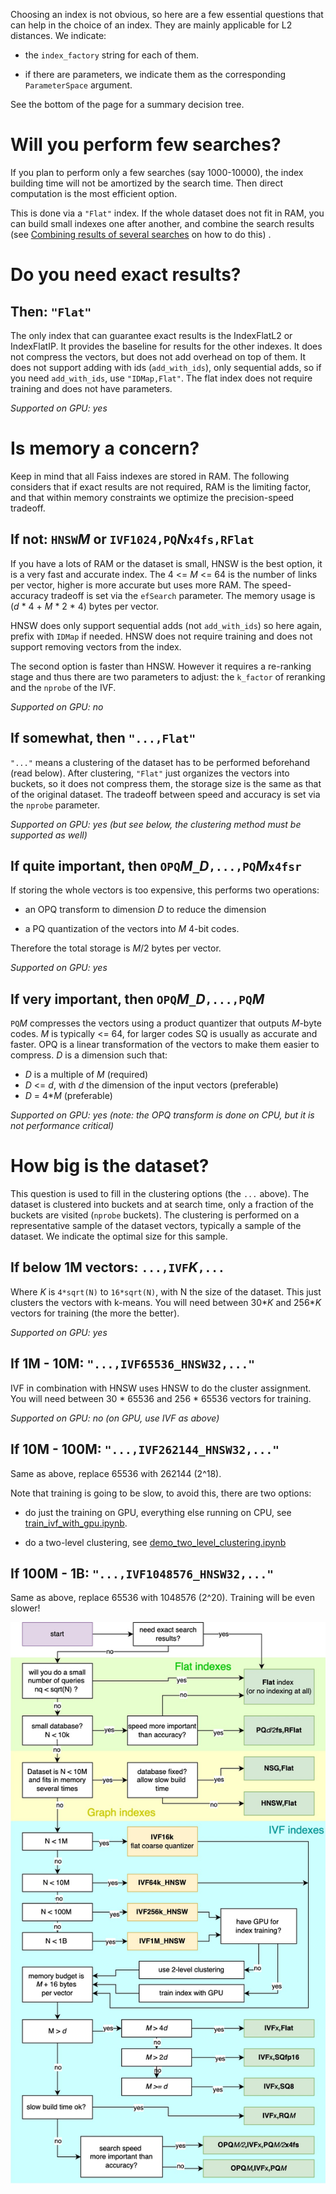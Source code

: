 <!--
 * @Author: superestos superestos@gmail.com
 * @Date: 2025-07-04 08:48:09
 * @LastEditors: superestos superestos@gmail.com
 * @LastEditTime: 2025-07-05 16:38:25
 * @FilePath: /dry/faiss.wiki.cn/src/Guidelines-to-choose-an-index.md
 * @Description: 这是默认设置,请设置`customMade`, 打开koroFileHeader查看配置 进行设置: https://github.com/OBKoro1/koro1FileHeader/wiki/%E9%85%8D%E7%BD%AE
-->
Choosing an index is not obvious, so here are a few essential questions that can help in the choice of an index. They are mainly applicable for L2 distances. We indicate:

- the `index_factory` string for each of them.

- if there are parameters, we indicate them as the corresponding `ParameterSpace` argument.

See the bottom of the page for a summary decision tree. 

# Will you perform few searches?

If you plan to perform only a few searches (say 1000-10000), the index building time will not be amortized by the search time. Then direct computation is the most efficient option. 

This is done via a `"Flat"` index. If the whole dataset does not fit in RAM, you can build small indexes one after another, and combine the search results (see [Combining results of several searches](https://github.com/facebookresearch/faiss/wiki/Brute-force-search-without-an-index#combining-the-results-from-several-searches) on how to do this) . 

# Do you need exact results?

## Then: `"Flat"` 

The only index that can guarantee exact results is the IndexFlatL2 or IndexFlatIP. It provides the baseline for results for the other indexes. It does not compress the vectors, but does not add overhead on top of them. It does not support adding with ids (`add_with_ids`), only sequential adds, so if you need `add_with_ids`, use `"IDMap,Flat"`. The flat index does not require training and does not have parameters.

_Supported on GPU: yes_

# Is memory a concern? 

Keep in mind that all Faiss indexes are stored in RAM. The following considers that if exact results are not required, RAM is the limiting factor, and that within memory constraints we optimize the precision-speed tradeoff.

## If not: `HNSW`_M_ or `IVF1024,PQ`_N_`x4fs,RFlat`

If you have a lots of RAM or the dataset is small, HNSW is the best option, it is a very fast and accurate index. The 4 <= _M_ <= 64 is the number of links per vector, higher is more accurate but uses more RAM. The speed-accuracy tradeoff is set via the `efSearch` parameter. The memory usage is (_d_ * 4 + _M_ * 2 * 4) bytes per vector.

HNSW does only support sequential adds (not `add_with_ids`) so here again, prefix with `IDMap` if needed. HNSW does not require training and does not support removing vectors from the index. 

The second option is faster than HNSW. 
However it requires a re-ranking stage and thus there are two parameters to adjust: the `k_factor` of reranking and the `nprobe` of the IVF. 

_Supported on GPU: no_

## If somewhat, then `"...,Flat"` 

`"..."` means a clustering of the dataset has to be performed beforehand (read below). After clustering, `"Flat"` just organizes the vectors into buckets, so it does not compress them, the storage size is the same as that of the original dataset. The tradeoff between speed and accuracy is set via the `nprobe` parameter.

_Supported on GPU: yes (but see below, the clustering method must be supported as well)_

## If quite important, then `OPQ`_M_`_`_D_`,...,PQ`_M_`x4fsr` 

If storing the whole vectors is too expensive, this performs two operations: 

- an OPQ transform to dimension _D_ to reduce the dimension

- a PQ quantization of the vectors into _M_ 4-bit codes. 

Therefore the total storage is _M_/2 bytes per vector. 

_Supported on GPU: yes_

## If very important, then `OPQ`_M_`_`_D_`,...,PQ`_M_

`PQ`_M_ compresses the vectors using a product quantizer that outputs _M_-byte codes. _M_ is typically <= 64, for larger codes SQ is usually as accurate and faster. OPQ is a linear transformation of the vectors to make them easier to compress. _D_ is a dimension such that:

- _D_ is a multiple of _M_ (required)
- _D_ <= _d_, with _d_ the dimension of the input vectors (preferable)
- _D_ = 4*_M_ (preferable)

_Supported on GPU: yes (note: the OPQ transform is done on CPU, but it is not performance critical)_

# How big is the dataset? 

This question is used to fill in the clustering options (the `...` above). The dataset is clustered into buckets and at search time, only a fraction of the buckets are visited (`nprobe` buckets). The clustering is performed on a representative sample of the dataset vectors, typically a sample of the dataset. We indicate the optimal size for this sample.

## If below 1M vectors: `...,IVF`_K_`,...` 

Where _K_ is `4*sqrt(N)` to `16*sqrt(N)`, with N the size of the dataset. This just clusters the vectors with k-means. You will need between 30*_K_ and 256*_K_ vectors for training (the more the better).

_Supported on GPU: yes_

## If 1M - 10M: `"...,IVF65536_HNSW32,..."` 

IVF in combination with HNSW uses HNSW to do the cluster assignment. You will need between 30 * 65536 and 256 * 65536 vectors for training. 

_Supported on GPU: no (on GPU, use IVF as above)_

## If 10M - 100M: `"...,IVF262144_HNSW32,..."` 

Same as above, replace 65536 with 262144 (2^18). 

Note that training is going to be slow, to avoid this, there are two options: 

- do just the training on GPU, everything else running on CPU, see [train_ivf_with_gpu.ipynb](https://gist.github.com/mdouze/46d6bbbaabca0b9778fca37ed2bcccf6).

- do a two-level clustering, see [demo_two_level_clustering.ipynb](https://gist.github.com/mdouze/1b2483d72c0b8984dd152cd81354b7b4)

## If 100M - 1B: `"...,IVF1048576_HNSW32,..."` 

Same as above, replace 65536 with 1048576 (2^20). Training will be even slower!

![](img/faiss_index_decision_tree.jpg)

